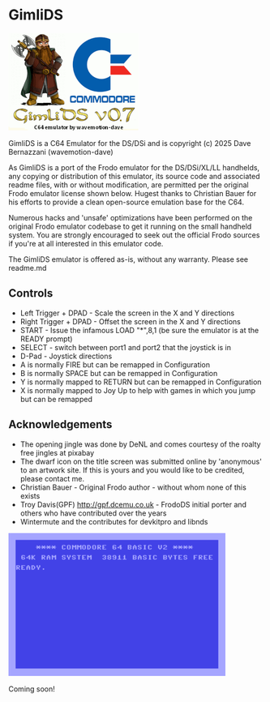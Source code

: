 # GimliDS
![image](./arm9/gfx_data/intro.png)

GimliDS is a C64 Emulator for the DS/DSi and is copyright (c) 2025 Dave Bernazzani (wavemotion-dave)

As GimliDS is a port of the Frodo emulator for the DS/DSi/XL/LL handhelds,
any copying or distribution of this emulator, its source code and associated
readme files, with or without modification, are permitted per the original 
Frodo emulator license shown below.  Hugest thanks to Christian Bauer for his
efforts to provide a clean open-source emulation base for the C64.

Numerous hacks and 'unsafe' optimizations have been performed on the original 
Frodo emulator codebase to get it running on the small handheld system. You 
are strongly encouraged to seek out the official Frodo sources if you're at
all interested in this emulator code.

The GimliDS emulator is offered as-is, without any warranty. Please see readme.md

## Controls

  * Left Trigger + DPAD - Scale the screen in the X and Y directions
  * Right Trigger + DPAD - Offset the screen in the X and Y directions
  * START - Issue the infamous LOAD "*",8,1 (be sure the emulator is at the READY prompt)
  * SELECT - switch between port1 and port2 that the joystick is in
  * D-Pad - Joystick directions
  * A is normally FIRE but can be remapped in Configuration
  * B is normally SPACE but can be remapped in Configuration
  * Y is normally mapped to RETURN but can be remapped in Configuration
  * X is normally mapped to Joy Up to help with games in which you jump but can be remapped
  
## Acknowledgements

  * The opening jingle was done by DeNL and comes courtesy of the roalty free jingles at pixabay
  * The dwarf icon on the title screen was submitted online by 'anonymous' to an artwork site.  If this is yours and you would like to be credited, please contact me.
  * Christian Bauer - Original Frodo author - without whom none of this exists
  * Troy Davis(GPF) http://gpf.dcemu.co.uk - FrodoDS initial porter and others who have contributed over the years
  * Wintermute and the contributes for devkitpro and libnds




![image](./pngs/startup.png)

Coming soon!
